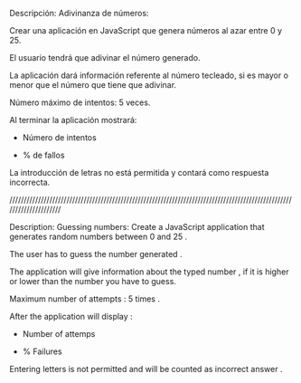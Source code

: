 Descripción:
Adivinanza de números:

Crear una aplicación en JavaScript que genera números al azar entre 0 y 25.

El usuario tendrá que adivinar el número generado. 

La aplicación dará información referente al número tecleado, si es mayor o menor que el número que tiene que adivinar.

Número máximo de intentos: 5 veces.

Al terminar la aplicación mostrará:

- Número de intentos

- % de fallos

La introducción de letras no está permitida y contará como respuesta incorrecta.

/////////////////////////////////////////////////////////////////////////////////////////////////////////////////////

Description:
Guessing numbers:
Create a JavaScript application that generates random numbers between 0 and 25 .

The user has to guess the number generated .

The application will give information about the typed number , if it is higher or lower than the number you have to guess.

Maximum number of attempts : 5 times .

After the application will display :

- Number of attemps

- % Failures

Entering letters is not permitted and will be counted as incorrect answer .
